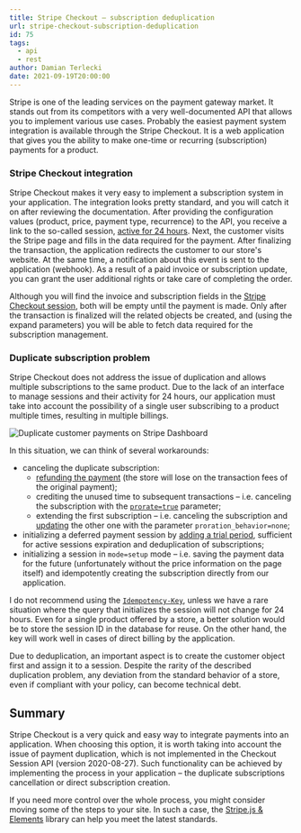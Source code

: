 ```yaml
---
title: Stripe Checkout – subscription deduplication
url: stripe-checkout-subscription-deduplication
id: 75
tags:
  - api
  - rest
author: Damian Terlecki
date: 2021-09-19T20:00:00
---
```


Stripe is one of the leading services on the payment gateway market.
It stands out from its competitors with a very well-documented API that allows you to implement various use cases.
Probably the easiest payment system integration is available through the Stripe Checkout.
It is a web application that gives you the ability to make one-time or recurring (subscription) payments for a product.

### Stripe Checkout integration

Stripe Checkout makes it very easy to implement a subscription system in your application.
The integration looks pretty standard, and you will catch it on after reviewing the documentation.
After providing the configuration values (product, price, payment type, recurrence) to the API, you receive a link to the so-called session, [active for 24 hours](https://stripe.com/docs/payments/accept-a-payment#:~:text=Checkout%20Sessions%20expire%2024%20hours%20after%20creation.).
Next, the customer visits the Stripe page and fills in the data required for the payment.
After finalizing the transaction, the application redirects the customer to our store's website.
At the same time, a notification about this event is sent to the application (webhook).
As a result of a paid invoice or subscription update, you can grant the user additional rights or take care of completing the order.

Although you will find the invoice and subscription fields in the [Stripe Checkout session](https://stripe.com/docs/api/checkout/sessions), both will be empty until the payment is made.
Only after the transaction is finalized will the related objects be created, and (using the expand parameters) you will be able to fetch data required for the subscription management.

### Duplicate subscription problem

Stripe Checkout does not address the issue of duplication and allows multiple subscriptions to the same product.
Due to the lack of an interface to manage sessions and their activity for 24 hours, our application must take into account the
possibility of a single user subscribing to a product multiple times, resulting in multiple billings.

<img src="/img/hq/stripe-payments-dashboard.png" alt="Duplicate customer payments on Stripe Dashboard" title="Duplicate customer payments on Stripe Dashboard">

In this situation, we can think of several workarounds:
- canceling the duplicate subscription:
  - [refunding the payment](https://stripe.com/docs/api/refunds/create) (the store will lose on the transaction fees of the original payment);
  - crediting the unused time to subsequent transactions – i.e. canceling the subscription with the [`prorate=true`](https://stripe.com/docs/api/subscriptions/cancel#cancel_subscription-prorate) parameter;
  - extending the first subscription – i.e. canceling the subscription and [updating](https://stripe.com/docs/billing/subscriptions/billing-cycle#changing) the other one with the parameter `proration_behavior=none`;
- initializing a deferred payment session by [adding a trial period](https://stripe.com/docs/billing/subscriptions/trials), sufficient for active sessions expiration and deduplication of subscriptions;
- initializing a session in `mode=setup` mode – i.e. saving the payment data for the future (unfortunately without the price information on the page itself) and idempotently creating the subscription directly from our application.

I do not recommend using the [`Idempotency-Key`](https://stripe.com/docs/api/idempotent_requests), unless we have a rare situation where the query that initializes the session will not change for 24 hours.
Even for a single product offered by a store, a better solution would be to store the session ID in the database for reuse.
On the other hand, the key will work well in cases of direct billing by the application.

Due to deduplication, an important aspect is to create the customer object first and assign it to a session.
Despite the rarity of the described duplication problem, any deviation from the standard behavior of a store, even if compliant with your policy, can become technical debt.

## Summary

Stripe Checkout is a very quick and easy way to integrate payments into an application.
When choosing this option, it is worth taking into account the issue of payment duplication, which is not implemented in the Checkout Session API (version 2020-08-27).
Such functionality can be achieved by implementing the process in your application – the duplicate subscriptions cancellation or direct subscription creation.

If you need more control over the whole process, you might consider moving some of the steps to your site.
In such a case, the [Stripe.js & Elements](https://stripe.dev/elements-examples/) library can help you meet the latest standards.
